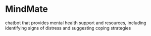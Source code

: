 # MindMate
 chatbot that provides mental health support and resources, including identifying signs of distress and suggesting coping strategies
